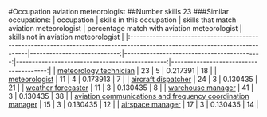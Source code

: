 #Occupation aviation meteorologist
##Number skills 23
###Similar occupations:
| occupation                                                                                                                  |   skills in this occupation |   skills that match aviation meteorologist |   percentage match with aviation meteorologist |   skills not in aviation meteorologist |
|:----------------------------------------------------------------------------------------------------------------------------|----------------------------:|-------------------------------------------:|-----------------------------------------------:|---------------------------------------:|
| [meteorology technician](meteorology_technician.md)                                                                         |                          23 |                                          5 |                                       0.217391 |                                     18 |
| [meteorologist](meteorologist.md)                                                                                           |                          11 |                                          4 |                                       0.173913 |                                      7 |
| [aircraft dispatcher](aircraft_dispatcher.md)                                                                               |                          24 |                                          3 |                                       0.130435 |                                     21 |
| [weather forecaster](weather_forecaster.md)                                                                                 |                          11 |                                          3 |                                       0.130435 |                                      8 |
| [warehouse manager](warehouse_manager.md)                                                                                   |                          41 |                                          3 |                                       0.130435 |                                     38 |
| [aviation communications and frequency coordination manager](aviation_communications_and_frequency_coordination_manager.md) |                          15 |                                          3 |                                       0.130435 |                                     12 |
| [airspace manager](airspace_manager.md)                                                                                     |                          17 |                                          3 |                                       0.130435 |                                     14 |
